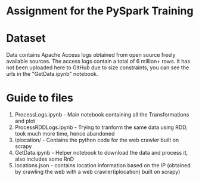 # Assignment for the PySpark Training

# Dataset
Data contains Apache Access logs obtained from open source freely available sources.
The access logs contain a total of 6 million+ rows.
It has not been uploaded here to GitHub due to size constraints, you can see the urls in the "GetData.ipynb" notebook.

# Guide to files
<ol>
    <li>ProcessLogs.ipynb - Main notebook containing all the Transformations and plot</li>
    <li>ProcessRDDLogs.ipynb - Trying to tranform the same data using RDD, took much more time, hence abandoned</li>
    <li>iplocation/ - Contains the python code for the web crawler built on scrapy</li>
    <li>GetData.ipynb - Helper notebook to download the data and process it, also includes some RnD</li>
    <li>locations.json - contains location information based on the IP (obtained by crawling the web with a web crawler(iplocation) built on scrapy)</li>
</ol>